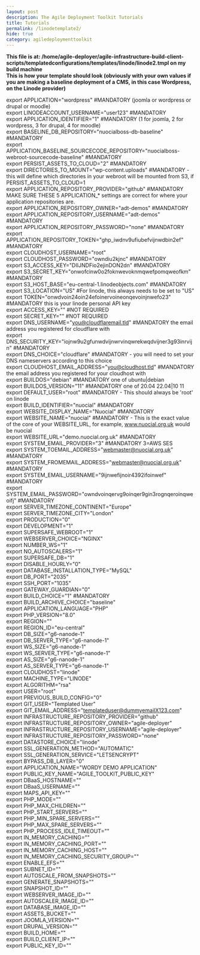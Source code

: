 ```yaml
---
layout: post
description: The Agile Deployment Toolkit Tutorials
title: Tutorials
permalink: /linodetemplate2/
hide: true
category: agiledeploymenttoolkit
---
```


**This file is at: /home/agile-deployer/agile-infrastructure-build-client-scripts/templatedconfigurations/templates/linode/linode2.tmpl on my build machine**  
**This is how your template should look (obviously with your own values if you are making a baseline deployment of a CMS, in this case Wordpress, on the Linode provider)** 


export APPLICATION="wordpress" #MANDATORY (joomla or wordpress or drupal or moodle)  
export LINODEACCOUNT_USERNAME="user123" #MANDATORY  
export APPLICATION_IDENTIFIER="1" #MANDATORY (1 for joomla, 2 for wordpress, 3 for drupal, 4 for moodle)  
export BASELINE_DB_REPOSITORY="nuocialboss-db-baseline" #MANDATORY  
export APPLICATION_BASELINE_SOURCECODE_REPOSITORY="nuocialboss-webroot-sourcecode-baseline" #MANDATORY  
export PERSIST_ASSETS_TO_CLOUD="2" #MANDATORY   
export DIRECTORIES_TO_MOUNT="wp-content.uploads" #MANDATORY - this will define which directories in your webroot will be mounted from S3, if PERSIST_ASSETS_TO_CLOUD=1  
export APPLICATION_REPOSITORY_PROVIDER="github" #MANDATORY  MAKE SURE THESE 5 APPLICATION_* settings are correct for where your application repositories are.  
export APPLICATION_REPOSITORY_OWNER="adt-demos" #MANDATORY  
export APPLICATION_REPOSITORY_USERNAME="adt-demos" #MANDATORY  
export APPLICATION_REPOSITORY_PASSWORD="none" #MANDATORY  
export APPLICATION_REPOSITORY_TOKEN="ghp_iwdnv9ufiubefvijnwdbin2ef" #MANDATORY  
export CLOUDHOST_USERNAME="root"  
export CLOUDHOST_PASSWORD="owndiu2kjnc" #MANDATORY  
export S3_ACCESS_KEY="DIIJNDFio2ejinDON2dn"  #MANDATORY  
export S3_SECRET_KEY="onwofcinw0o2foknwevoknmqwefpomqweofkm"  #MANDATORY  
export S3_HOST_BASE="eu-central-1.linodeobjects.com" #MANDATORY  
export S3_LOCATION="US" #For linode, this always needs to be set to "US"  
export TOKEN="onwdvoin24oin24efoinervoineonqevoinjnwefo23" #MANDATORY this is your linode personal API key  
export ACCESS_KEY=""   #NOT REQUIRED  
export SECRET_KEY=""   #NOT REQUIRED  
export DNS_USERNAME="you@cloudflaremail.tld"  #MANDATORY the email address you registered for cloudflare with  
export DNS_SECURITY_KEY="iojnw9u2gfunwdvijnwrvinqwrekwqdvijner3g93inrvijn"   #MANDATORY  
export DNS_CHOICE="cloudflare" #MANDATORY - you will need to set your DNS nameservers according to this choice  
export CLOUDHOST_EMAIL_ADDRESS="you@cloudhost.tld" #MANDATORY the email address you registered for your cloudhost with  
export BUILDOS="debian" #MANDATORY one of ubuntu|debian  
export BUILDOS_VERSION="11" #MANDATORY one of 20.04 22.04|10 11  
export DEFAULT_USER="root" #MANDATORY - This should always be 'root' on linode  
export BUILD_IDENTIFIER="nuocial" #MANDATORY  
export WEBSITE_DISPLAY_NAME="Nuocial" #MANDATORY  
export WEBSITE_NAME="nuocial" #MANDATORY - This is the exact value of the core of your WEBSITE_URL, for example, www.nuocial.org.uk would be nuocial  
export WEBSITE_URL="demo.nuocial.org.uk"  #MANDATORY  
export SYSTEM_EMAIL_PROVIDER="3" #MANDATORY 3=AWS SES  
export SYSTEM_TOEMAIL_ADDRESS="webmaster@nuocial.org.uk" #MANDATORY  
export SYSTEM_FROMEMAIL_ADDRESS="webmaster@nuocial.org.uk" #MANDATORY  
export SYSTEM_EMAIL_USERNAME="9ijnwefijnoir4392ifoinwef" #MANDATORY  
export SYSTEM_EMAIL_PASSWORD="owndvoinqervg9oinqer9gin3rognqeroinqweoifj" #MANDATORY  
export SERVER_TIMEZONE_CONTINENT="Europe"   
export SERVER_TIMEZONE_CITY="London"  
export PRODUCTION="0"  
export DEVELOPMENT="1"  
export SUPERSAFE_WEBROOT="1"  
export WEBSERVER_CHOICE="NGINX"  
export NUMBER_WS="1"  
export NO_AUTOSCALERS="1"  
export SUPERSAFE_DB="1"  
export DISABLE_HOURLY="0"  
export DATABASE_INSTALLATION_TYPE="MySQL"  
export DB_PORT="2035"  
export SSH_PORT="1035"  
export GATEWAY_GUARDIAN="0"  
export BUILD_CHOICE="1" #MANDATORY  
export BUILD_ARCHIVE_CHOICE="baseline"  
export APPLICATION_LANGUAGE="PHP"  
export PHP_VERSION="8.0"  
export REGION=""  
export REGION_ID="eu-central"  
export DB_SIZE="g6-nanode-1"  
export DB_SERVER_TYPE="g6-nanode-1"  
export WS_SIZE="g6-nanode-1"   
export WS_SERVER_TYPE="g6-nanode-1"  
export AS_SIZE="g6-nanode-1"  
export AS_SERVER_TYPE="g6-nanode-1"  
export CLOUDHOST="linode"  
export MACHINE_TYPE="LINODE"  
export ALGORITHM="rsa"  
export USER="root"  
export PREVIOUS_BUILD_CONFIG="0"  
export GIT_USER="Templated User"  
export GIT_EMAIL_ADDRESS="templateduser@dummyemailX123.com"  
export INFRASTRUCTURE_REPOSITORY_PROVIDER="github"  
export INFRASTRUCTURE_REPOSITORY_OWNER="agile-deployer"  
export INFRASTRUCTURE_REPOSITORY_USERNAME="agile-deployer"  
export INFRASTRUCTURE_REPOSITORY_PASSWORD="none"  
export DATASTORE_CHOICE="linode"  
export SSL_GENERATION_METHOD="AUTOMATIC"  
export SSL_GENERATION_SERVICE="LETSENCRYPT"  
export BYPASS_DB_LAYER="0"  
export APPLICATION_NAME="WORDY DEMO APPLICATION"  
export PUBLIC_KEY_NAME="AGILE_TOOLKIT_PUBLIC_KEY"  
export DBaaS_HOSTNAME=""  
export DBaaS_USERNAME=""  
export MAPS_API_KEY=""  
export PHP_MODE=""  
export PHP_MAX_CHILDREN=""  
export PHP_START_SERVERS=""  
export PHP_MIN_SPARE_SERVERS=""  
export PHP_MAX_SPARE_SERVERS=""  
export PHP_PROCESS_IDLE_TIMEOUT=""  
export IN_MEMORY_CACHING=""  
export IN_MEMORY_CACHING_PORT=""  
export IN_MEMORY_CACHING_HOST=""  
export IN_MEMORY_CACHING_SECURITY_GROUP=""  
export ENABLE_EFS=""   
export SUBNET_ID=""  
export AUTOSCALE_FROM_SNAPSHOTS=""  
export GENERATE_SNAPSHOTS=""  
export SNAPSHOT_ID=""  
export WEBSERVER_IMAGE_ID=""  
export AUTOSCALER_IMAGE_ID=""  
export DATABASE_IMAGE_ID=""  
export ASSETS_BUCKET=""  
export JOOMLA_VERSION=""  
export DRUPAL_VERSION=""  
export BUILD_HOME=""  
export BUILD_CLIENT_IP=""  
export PUBLIC_KEY_ID=""  
